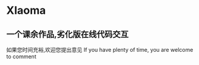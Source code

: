 # XIaoma
一个课余作品,劣化版在线代码交互
--------------------------------------
如果您时间充裕,欢迎您提出意见
If you have plenty of time, you are welcome to comment
